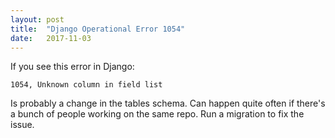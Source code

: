 ```yaml
---
layout: post
title:  "Django Operational Error 1054"
date:   2017-11-03
---
```


If you see this error in Django:
```
1054, Unknown column in field list
```

Is probably a change in the tables schema.
Can happen quite often if there's a bunch of people working on the same repo.
Run a migration to fix the issue.

